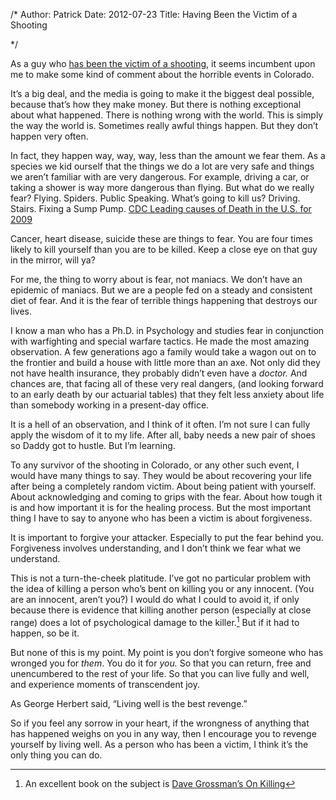 /*
Author: Patrick
Date: 2012-07-23 
Title: Having Been the Victim of a Shooting

*/


As a guy who [has been the victim of a shooting](http://www.theseanachai.com/2010/04/05/getting-shot/), it seems incumbent upon me to make some kind of comment about the horrible events in Colorado.

It’s a big deal, and the media is going to make it the biggest deal possible, because that’s how they make money. But there is nothing exceptional about what happened. There is nothing wrong with the world. This is simply the way the world is. Sometimes really awful things happen. But they don’t happen very often.

In fact, they happen way, way, way, less than the amount we fear them. As a species we kid ourself that the things we do a lot are very safe and things we aren’t familiar with are very dangerous. For example, driving a car, or taking a shower is way more dangerous than flying. But what do we really fear? Flying. Spiders. Public Speaking. What’s going to kill us? Driving. Stairs. Fixing a Sump Pump. [CDC Leading causes of Death in the U.S. for 2009](http://www.cdc.gov/nchs/fastats/lcod.htm/)

Cancer, heart disease, suicide these are things to fear. You are four times likely to kill yourself than you are to be killed. Keep a close eye on that guy in the mirror, will ya?

For me, the thing to worry about is fear, not maniacs. We don’t have an epidemic of maniacs. But we are a people fed on a steady and consistent diet of fear. And it is the fear of terrible things happening that destroys our lives.

I know a man who has a Ph.D. in Psychology and studies fear in conjunction with warfighting and special warfare tactics. He made the most amazing observation. A few generations ago a family would take a wagon out on to the frontier and build a house with little more than an axe. Not only did they not have health insurance, they probably didn’t even have a _doctor._ And chances are, that facing all of these very real dangers, (and looking forward to an early death by our actuarial tables) that they felt less anxiety about life than somebody working in a present-day office.

It is a hell of an observation, and I think of it often. I’m not sure I can fully apply the wisdom of it to my life. After all, baby needs a new pair of shoes so Daddy got to hustle. But I’m learning.

To any survivor of the shooting in Colorado, or any other such event, I would have many things to say. They would be about recovering your life after being a completely random victim. About being patient with yourself. About acknowledging and coming to grips with the fear. About how tough it is and how important it is for the healing process. But the most important thing I have to say to anyone who has been a victim is about forgiveness.

It is important to forgive your attacker. Especially to put the fear behind you. Forgiveness involves understanding, and I don’t think we fear what we understand.

This is not a turn-the-cheek platitude. I’ve got no particular problem with the idea of killing a person who’s bent on killing you or any innocent. (You are an innocent, aren’t you?) I would do what I could to avoid it, if only because there is evidence that killing another person (especially at close range) does a lot of psychological damage to the killer.[^1] But if it had to happen, so be it.

But none of this is my point. My point is you don’t forgive someone who has wronged you for _them_. You do it for _you._ So that you can return, free and unencumbered to the rest of your life. So that you can live fully and well, and experience moments of transcendent joy.

As George Herbert said, “Living well is the best revenge.”

So if you feel any sorrow in your heart, if the wrongness of anything that has happened weighs on you in any way, then I encourage you to revenge yourself by living well. As a person who has been a victim, I think it’s the only thing you can do.


	
[^1]: An excellent book on the subject is [Dave Grossman’s On Killing]( http://www.amazon.com/On-Killing-Psychological-Learning-Society/dp/0316330116)



